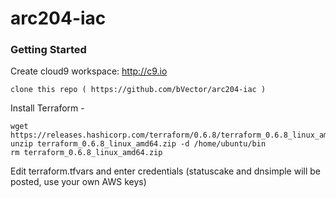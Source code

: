 # arc204-iac

### Getting Started

Create cloud9 workspace: http://c9.io

    clone this repo ( https://github.com/bVector/arc204-iac )
  
Install Terraform - 

```
wget https://releases.hashicorp.com/terraform/0.6.8/terraform_0.6.8_linux_amd64.zip
unzip terraform_0.6.8_linux_amd64.zip -d /home/ubuntu/bin
rm terraform_0.6.8_linux_amd64.zip
```
  
Edit terraform.tfvars and enter credentials (statuscake and dnsimple will be posted, use your own AWS keys)
